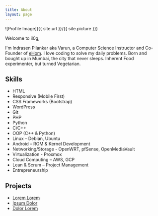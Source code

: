 ```yaml
---
title: About
layout: page
---
```

![Profile Image]({{ site.url }}/{{ site.picture }})

<p>

Welcome to il0g,

I'm Indrasen Pilankar aka Varun, a Computer Science Instructor and Co-Founder of <a href= "http://www.ehom.co.in">eHom</a>. I love coding to solve my daily problems. Born and bought up in Mumbai, the city that never sleeps. Inherent Food experimenter, but turned Vegetarian.</p>

<h2>Skills</h2>

<ul class="skill-list">

<li>HTML </li>

<li>Responsive (Mobile First)</li>

<li>CSS Frameworks (Bootstrap)</li>

<li>WordPress</li>

<li>Git</li>

<li>PHP</li>

<li>Python</li>

<li>C/C++</li>

<li>OOP (C++ & Python)</li>

<li>Linux – Debian, Ubuntu</li>

<li>Android – ROM & Kernel Development</li>

<li>Networking/Storage - OpenWRT, pfSense, OpenMediaVault</li>

<li>Virtualization - Proxmox</li>

<li>Cloud Computing – AWS, GCP</li>

<li>Lean & Scrum – Project Management</li>

<li>Entrepreneurship</li>

</ul>

<h2>Projects</h2>

<ul>
<li><a href="https://github.com/">Lorem Lorem</a></li>
<li><a href="https://github.com/">Ipsum Dolor</a></li>
<li><a href="https://github.com/">Dolor Lorem</a></li>
</ul>